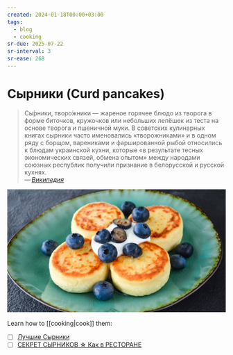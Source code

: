 ```yaml
---
created: 2024-01-18T00:00+03:00
tags:
  - blog
  - cooking
sr-due: 2025-07-22
sr-interval: 3
sr-ease: 268
---
```


# Сырники (Curd pancakes)

> Сы́рники, творо́жники — жареное горячее блюдо из творога в форме биточков,
> кружочков или небольших лепёшек из теста на основе творога и пшеничной муки. В
> советских кулинарных книгах сырники часто именовались «творожниками» и в одном
> ряду с борщом, варениками и фаршированной рыбой относились к блюдам украинской
> кухни, которые «в результате тесных экономических связей, обмена опытом» между
> народами союзных республик получили признание в белорусской и русской кухнях.\
> — <cite>[Википедия](https://ru.wikipedia.org/wiki/%D0%A1%D1%8B%D1%80%D0%BD%D0%B8%D0%BA%D0%B8)</cite>

![Currd pankekes](img/curd_pancakes.jpg)

Learn how to [[cooking|cook]] them:

- [ ] [Лучшие Сырники](https://www.youtube.com/watch?app=desktop&v=qg4D7NFtTeI#dialog)
- [ ] [СЕКРЕТ СЫРНИКОВ ☆ Как в РЕСТОРАНЕ](https://www.youtube.com/watch?app=desktop&v=o-J33AkQja4)
